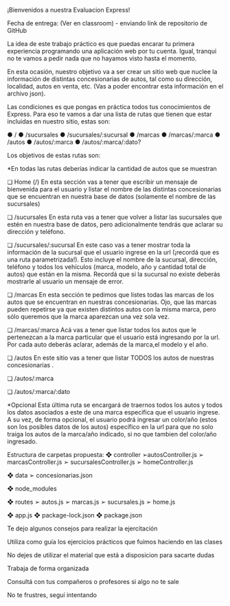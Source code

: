 ¡Bienvenidos a nuestra Evaluacion Express!

Fecha de entrega: (Ver en classroom) - enviando link de repositorio de GitHub

La idea de este trabajo práctico es que puedas encarar tu primera experiencia programando una aplicación web por tu cuenta. Igual, tranqui no te vamos a pedir nada que no hayamos visto hasta el momento.

En esta ocasión, nuestro objetivo va a ser crear un sitio web que nuclee la información de distintas concesionarias de autos, tal como su dirección, localidad, autos en venta, etc. (Vas a poder encontrar esta información en el archivo json).

Las condiciones es que pongas en práctica todos tus conocimientos de Express. Para eso te vamos a dar una lista de rutas que tienen que estar incluidas en nuestro sitio, estas son:

● /
● /sucursales
● /sucursales/:sucursal
● /marcas
● /marcas/:marca
● /autos
● /autos/:marca
● /autos/:marca/:dato?

Los objetivos de estas rutas son:

*En todas las rutas deberías indicar la cantidad de autos que se muestran

❏ Home (/)
En esta sección vas a tener que escribir un mensaje de bienvenida para el usuario y listar el nombre de las distintas concesionarias que se encuentran en nuestra base de datos (solamente el nombre de las sucursales)

❏ /sucursales
En esta ruta vas a tener que volver a listar las sucursales que estén en nuestra base de datos, pero adicionalmente tendrás que aclarar su dirección y teléfono.

❏ /sucursales/:sucursal
En este caso vas a tener mostrar toda la información de la sucursal que el usuario ingrese en la url (¡recordá que es una ruta parametrizada!). Esto incluye el nombre de la sucursal, dirección, teléfono y todos los vehículos (marca, modelo, año y cantidad total de autos) que están en la misma. Recordá que si la sucursal no existe deberás mostrarle al usuario un
mensaje de error.

❏ /marcas
En esta sección te pedimos que listes todas las marcas de los autos que se encuentran en nuestras concesionarias. Ojo, que las marcas pueden repetirse ya que existen distintos autos con la misma marca, pero sólo queremos que la marca aparezcan una vez sola vez.

❏ /marcas/:marca
Acá vas a tener que listar todos los autos que le pertenezcan a la marca particular que el usuario está ingresando por la url. Por cada auto deberás aclarar, además de la marca,el modelo y el año.

❏ /autos
En este sitio vas a tener que listar TODOS los autos de nuestras concesionarias .

❏ /autos/:marca

❏ /autos/:marca/:dato

*Opcional
Esta última ruta se encargará de traernos todos los autos y todos los datos asociados a este de una marca especifica que el usuario ingrese. A su vez, de forma opcional, el usuario podrá ingresar un color/año (estos son los posibles datos de los autos) específico en la url para que no solo traiga los autos de la marca/año indicado, si no que tambien del color/año
ingresado.


Estructura de carpetas propuesta: 
❖ controller 
➢autosController.js 
➢ marcasController.js 
➢ sucursalesController.js 
➢ homeController.js 

❖ data ➢ concesionarias.json 

❖ node_modules 

❖ routes 
➢ autos.js 
➢ marcas.js 
➢ sucursales.js 
➢ home.js 

❖ app.js 
❖ package-lock.json 
❖ package.json

Te dejo algunos consejos para realizar la ejercitación

Utiliza como guía los ejercicios prácticos que fuimos haciendo en las clases

No dejes de utilizar el material que está a disposicion para sacarte dudas

Trabaja de forma organizada

Consultá con tus compañeros o profesores si algo no te sale

No te frustres, seguí intentando